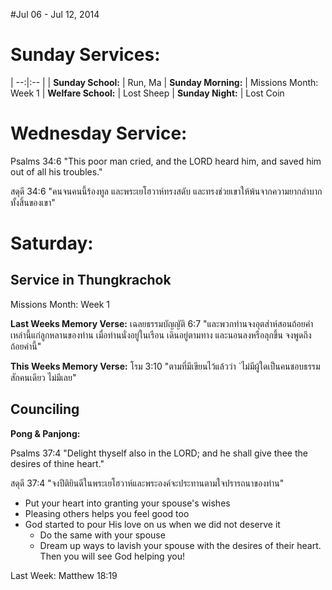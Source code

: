 #Jul 06 - Jul 12, 2014

# Sunday Services:

| --:|:-- |
| **Sunday School:**	|	Run, Ma
| **Sunday Morning:**	|	Missions Month: Week 1
| **Welfare School:**	|	Lost Sheep
| **Sunday Night:**		|	Lost Coin

# Wednesday Service:

Psalms 34:6 "This poor man cried, and the LORD heard him, and saved him out of all his troubles."

สดุดี 34:6 "คนจนคนนี้ร้องทูล และพระเยโฮวาห์ทรงสดับ และทรงช่วยเขาให้พ้นจากความยากลำบากทั้งสิ้นของเขา"

# Saturday:

## Service in Thungkrachok

Missions Month: Week 1

**Last Weeks Memory Verse:**	เฉลยธรรมบัญญัติ 6:7 "และพวกท่านจงอุตส่าห์สอนถ้อยคำเหล่านี้แก่ลูกหลานของท่าน เมื่อท่านนั่งอยู่ในเรือน เดินอยู่ตามทาง และนอนลงหรือลุกขึ้น จงพูดถึงถ้อยคำนี้"

**This Weeks Memory Verse:** โรม 3:10 "ตามที่มีเขียนไว้แล้วว่า `ไม่มีผู้ใดเป็นคนชอบธรรมสักคนเดียว ไม่มีเลย"

## Counciling

**Pong & Panjong:**

Psalms 37:4 "Delight thyself also in the LORD; and he shall give thee the desires of thine heart."

สดุดี 37:4 "จงปีติยินดีในพระเยโฮวาห์และพระองค์จะประทานตามใจปรารถนาของท่าน"

- Put your heart into granting your spouse's wishes
- Pleasing others helps you feel good too
- God started to pour His love on us when we did not deserve it
	- Do the same with your spouse
	- Dream up ways to lavish your spouse with the desires of their heart. Then you will see God helping you!

Last Week: Matthew 18:19